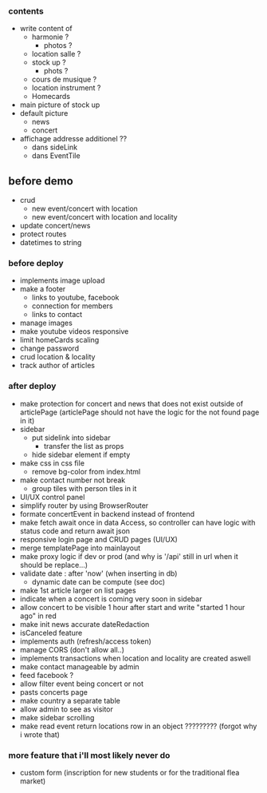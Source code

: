 ### contents

- write content of
  - harmonie ?
    - photos ?
  - location salle ?
  - stock up ?
    - phots ?
  - cours de musique ?
  - location instrument ?
  - Homecards
- main picture of stock up
- default picture
  - news
  - concert
- affichage addresse additionel ??
  - dans sideLink
  - dans EventTile

## before demo

- crud
  - new event/concert with location
  - new event/concert with location and locality
- update concert/news
- protect routes
- datetimes to string

### before deploy

- implements image upload
- make a footer
  - links to youtube, facebook
  - connection for members
  - links to contact
- manage images
- make youtube videos responsive
- limit homeCards scaling
- change password
- crud location & locality
- track author of articles

### after deploy

- make protection for concert and news that does not exist outside of articlePage (articlePage should not have the logic for the not found page in it)
- sidebar
  - put sidelink into sidebar
    - transfer the list as props
  - hide sidebar element if empty
- make css in css file
  - remove bg-color from index.html
- make contact number not break
  - group tiles with person tiles in it
- UI/UX control panel
- simplify router by using BrowserRouter
- formate concertEvent in backend instead of frontend
- make fetch await once in data Access, so controller can have logic with status code and return await json
- responsive login page and CRUD pages (UI/UX)
- merge templatePage into mainlayout
- make proxy logic if dev or prod (and why is '/api' still in url when it should be replace...)
- validate date : after 'now' (when inserting in db)
  - dynamic date can be compute (see doc)
- make 1st article larger on list pages
- indicate when a concert is coming very soon in sidebar
- allow concert to be visible 1 hour after start and write "started 1 hour ago" in red
- make init news accurate dateRedaction
- isCanceled feature
- implements auth (refresh/access token)
- manage CORS (don't allow all..)
- implements transactions when location and locality are created aswell
- make contact manageable by admin
- feed facebook ?
- allow filter event being concert or not
- pasts concerts page
- make country a separate table
- allow admin to see as visitor
- make sidebar scrolling
- make read event return locations row in an object ????????? (forgot why i wrote that)

### more feature that i'll most likely never do

- custom form (inscription for new students or for the traditional flea market)